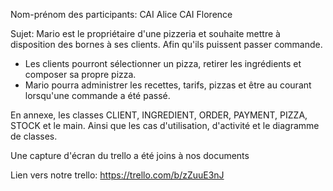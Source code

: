 Nom-prénom des participants:
CAI Alice
CAI Florence

Sujet: 
Mario est le propriétaire d'une pizzeria et souhaite mettre à disposition des bornes à ses clients. Afin qu'ils puissent passer commande.
- Les clients pourront sélectionner un pizza, retirer les ingrédients et composer sa propre pizza.
- Mario pourra administrer les recettes, tarifs, pizzas et être au courant lorsqu'une commande a été passé.

En annexe, les classes CLIENT, INGREDIENT, ORDER, PAYMENT, PIZZA, STOCK et le main.
Ainsi que les cas d'utilisation, d'activité et le diagramme de classes.

Une capture d'écran du trello a été joins à nos documents

Lien vers notre trello: https://trello.com/b/zZuuE3nJ
